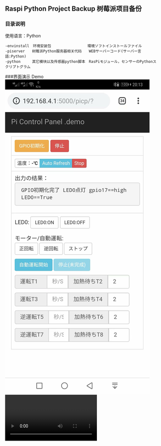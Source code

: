 ## Raspi Python Project Backup  树莓派项目备份
### 目录说明
使用语言：Python
```
-envinstall　环境安装包　　　　　　　　　　環境ソフトインストールファイル  
-piserver　　树莓派Python服务器相关代码　　WEBサーバーコード(サーバー言語:Python)  
-python　　  其它模块以及传感器python脚本　RasPiモジュール，センサーのPythonスクリプトグラム  
```
###界面演示  Demo
![](python/assets/34.jpg)
![](python/assets/demo.mp4)
